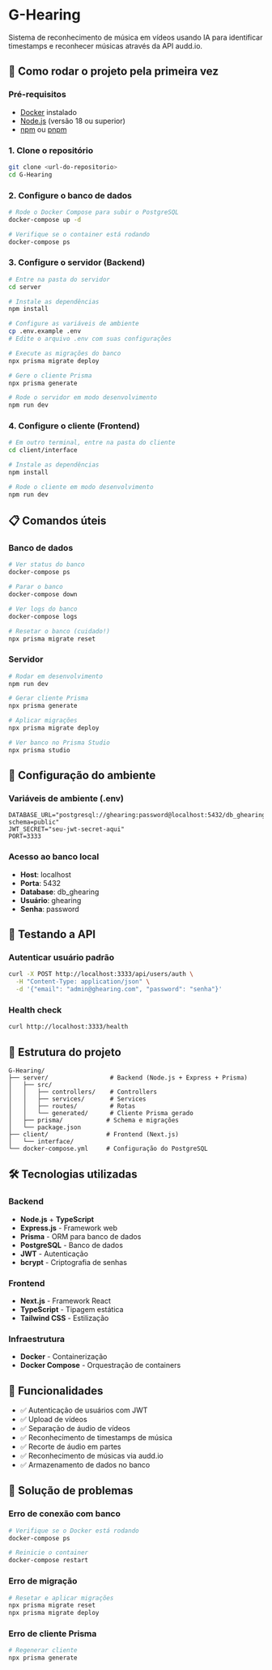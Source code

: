 # G-Hearing

Sistema de reconhecimento de música em vídeos usando IA para identificar timestamps e reconhecer músicas através da API audd.io.

## 🚀 Como rodar o projeto pela primeira vez

### Pré-requisitos
- [Docker](https://www.docker.com/get-started) instalado
- [Node.js](https://nodejs.org/) (versão 18 ou superior)
- [npm](https://www.npmjs.com/) ou [pnpm](https://pnpm.io/)

### 1. Clone o repositório
```bash
git clone <url-do-repositorio>
cd G-Hearing
```

### 2. Configure o banco de dados
```bash
# Rode o Docker Compose para subir o PostgreSQL
docker-compose up -d

# Verifique se o container está rodando
docker-compose ps
```

### 3. Configure o servidor (Backend)
```bash
# Entre na pasta do servidor
cd server

# Instale as dependências
npm install

# Configure as variáveis de ambiente
cp .env.example .env
# Edite o arquivo .env com suas configurações

# Execute as migrações do banco
npx prisma migrate deploy

# Gere o cliente Prisma
npx prisma generate

# Rode o servidor em modo desenvolvimento
npm run dev
```

### 4. Configure o cliente (Frontend)
```bash
# Em outro terminal, entre na pasta do cliente
cd client/interface

# Instale as dependências
npm install

# Rode o cliente em modo desenvolvimento
npm run dev
```

## 📋 Comandos úteis

### Banco de dados
```bash
# Ver status do banco
docker-compose ps

# Parar o banco
docker-compose down

# Ver logs do banco
docker-compose logs

# Resetar o banco (cuidado!)
npx prisma migrate reset
```

### Servidor
```bash
# Rodar em desenvolvimento
npm run dev

# Gerar cliente Prisma
npx prisma generate

# Aplicar migrações
npx prisma migrate deploy

# Ver banco no Prisma Studio
npx prisma studio
```

## 🔧 Configuração do ambiente

### Variáveis de ambiente (.env)
```env
DATABASE_URL="postgresql://ghearing:password@localhost:5432/db_ghearing?schema=public"
JWT_SECRET="seu-jwt-secret-aqui"
PORT=3333
```

### Acesso ao banco local
- **Host**: localhost
- **Porta**: 5432
- **Database**: db_ghearing
- **Usuário**: ghearing
- **Senha**: password

## 🧪 Testando a API

### Autenticar usuário padrão
```bash
curl -X POST http://localhost:3333/api/users/auth \
  -H "Content-Type: application/json" \
  -d '{"email": "admin@ghearing.com", "password": "senha"}'
```

### Health check
```bash
curl http://localhost:3333/health
```

## 📁 Estrutura do projeto

```
G-Hearing/
├── server/                 # Backend (Node.js + Express + Prisma)
│   ├── src/
│   │   ├── controllers/    # Controllers
│   │   ├── services/       # Services
│   │   ├── routes/         # Rotas
│   │   └── generated/      # Cliente Prisma gerado
│   ├── prisma/            # Schema e migrações
│   └── package.json
├── client/                # Frontend (Next.js)
│   └── interface/
└── docker-compose.yml     # Configuração do PostgreSQL
```

## 🛠️ Tecnologias utilizadas

### Backend
- **Node.js** + **TypeScript**
- **Express.js** - Framework web
- **Prisma** - ORM para banco de dados
- **PostgreSQL** - Banco de dados
- **JWT** - Autenticação
- **bcrypt** - Criptografia de senhas

### Frontend
- **Next.js** - Framework React
- **TypeScript** - Tipagem estática
- **Tailwind CSS** - Estilização

### Infraestrutura
- **Docker** - Containerização
- **Docker Compose** - Orquestração de containers

## 📝 Funcionalidades

- ✅ Autenticação de usuários com JWT
- ✅ Upload de vídeos
- ✅ Separação de áudio de vídeos
- ✅ Reconhecimento de timestamps de música
- ✅ Recorte de áudio em partes
- ✅ Reconhecimento de músicas via audd.io
- ✅ Armazenamento de dados no banco

## 🚨 Solução de problemas

### Erro de conexão com banco
```bash
# Verifique se o Docker está rodando
docker-compose ps

# Reinicie o container
docker-compose restart
```

### Erro de migração
```bash
# Resetar e aplicar migrações
npx prisma migrate reset
npx prisma migrate deploy
```

### Erro de cliente Prisma
```bash
# Regenerar cliente
npx prisma generate
```